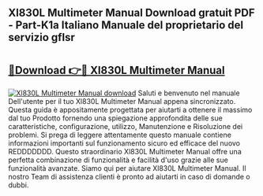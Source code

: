 ## Xl830L Multimeter Manual Download gratuit PDF - Part-K1a Italiano Manuale del proprietario del servizio gfIsr

# <h2><a href="http://dfbyg2i.blite.top/?on=Xl830L+Multimeter+Manual">🔗Download 👉🔴 Xl830L Multimeter Manual</a></h2>

[![Xl830L Multimeter Manual download](https://i.imgur.com/lujVjoI.png)](http://dfbyg2i.blite.top/?on=Xl830L+Multimeter+Manual)
Saluti e benvenuto nel manuale Dell'utente per il tuo Xl830L Multimeter Manual appena sincronizzato. Questa guida è appositamente progettata per aiutarti a ottenere il massimo dal tuo Prodotto fornendo una spiegazione approfondita delle sue caratteristiche, configurazione, utilizzo, Manutenzione e Risoluzione dei problemi. Si prega di leggere attentamente questo manuale contiene informazioni importanti sul funzionamento sicuro ed efficace del nuovo REDDDDDDD. Questo straordinario Xl830L Multimeter Manual offre una perfetta combinazione di funzionalità e facilità d'uso grazie alle sue funzionalità avanzate. Siamo qui per aiutare Xl830L Multimeter Manual. Il nostro Team di assistenza clienti è pronto ad aiutarti in caso di domande o dubbi.
